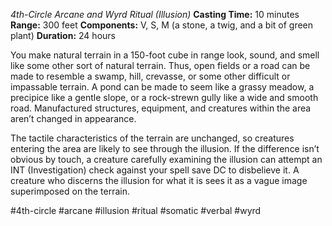 *4th-Circle Arcane and Wyrd Ritual (Illusion)*
**Casting Time:** 10 minutes
**Range:** 300 feet
**Components:** V, S, M (a stone, a twig, and a bit of green plant)
**Duration:** 24 hours

You make natural terrain in a 150-foot cube in range look, sound, and smell like some other sort of natural terrain. Thus, open fields or a road can be made to resemble a swamp, hill, crevasse, or some other difficult or impassable terrain. A pond can be made to seem like a grassy meadow, a precipice like a gentle slope, or a rock-strewn gully like a wide and smooth road. Manufactured structures, equipment, and creatures within the area aren’t changed in appearance.

The tactile characteristics of the terrain are unchanged, so creatures entering the area are likely to see through the illusion. If the difference isn’t obvious by touch, a creature carefully examining the illusion can attempt an INT (Investigation) check against your spell save DC to disbelieve it. A creature who discerns the illusion for what it is sees it as a vague image superimposed on the terrain.

#4th-circle #arcane #illusion #ritual #somatic #verbal #wyrd
